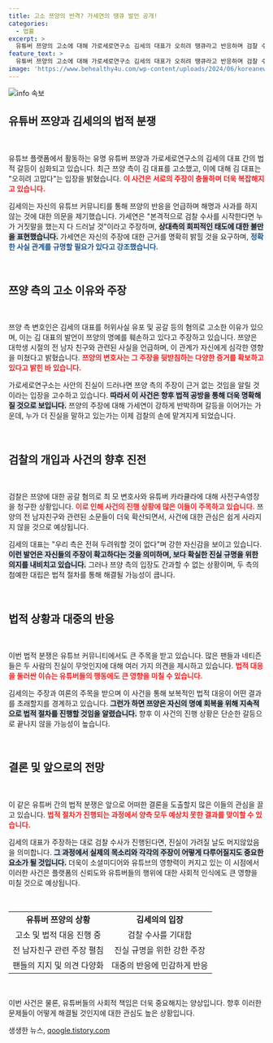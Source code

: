 ```yaml
---
title: 고소 쯔양의 반격? 가세연의 땡큐 발언 공개!
categories:
  - 법률
excerpt: >
  유튜버 쯔양의 고소에 대해 가로세로연구소 김세의 대표가 오히려 땡큐라고 반응하며 검찰 수사를 촉구했다. 진실이 밝혀질 이번 사건, 과연 어떤 결말이 기다릴까?
feature_text: >
  유튜버 쯔양의 고소에 대해 가로세로연구소 김세의 대표가 오히려 땡큐라고 반응하며 검찰 수사를 촉구했다. 진실이 밝혀질 이번 사건, 과연 어떤 결말이 기다릴까?
image: 'https://www.behealthy4u.com/wp-content/uploads/2024/06/koreanews.jpg'
---
```


<p><img src="https://www.behealthy4u.com/wp-content/uploads/2024/06/koreanews.jpg" alt="info 속보" /></p>

<h2 data-ke-size="size26">유튜버 쯔양과 김세의의 법적 분쟁</h2>

<p data-ke-size="size16">&nbsp;</p>

<p>유튜브 플랫폼에서 활동하는 유명 유튜버 쯔양과 가로세로연구소의 김세의 대표 간의 법적 갈등이 심화되고 있습니다. 최근 쯔양 측이 김 대표를 고소했고, 이에 대해 김 대표는 "오히려 고맙다"는 입장을 밝혔습니다. <b><span style="color: #ee2323;">이 사건은 서로의 주장이 충돌하며 더욱 복잡해지고 있습니다.</span></b></p>

<p>김세의는 자신의 유튜브 커뮤니티를 통해 쯔양의 반응을 언급하며 해명과 사과를 하지 않는 것에 대한 의문을 제기했습니다. 가세연은 "본격적으로 검찰 수사를 시작한다면 누가 거짓말을 했는지 다 드러날 것"이라고 주장하며, <b><span style="background-color: #21538527;">상대측의 회피적인 태도에 대한 불만을 표현했습니다.</span></b> 가세연은 자신의 주장에 대한 근거를 명확히 밝힐 것을 요구하며, <b><span style="color: #1a5490;">정확한 사실 관계를 규명할 필요가 있다고 강조했습니다.</span></b></p>

<p data-ke-size="size16">&nbsp;</p>

<h2 data-ke-size="size26">쯔양 측의 고소 이유와 주장</h2>

<p data-ke-size="size16">&nbsp;</p>

<p>쯔양 측 변호인은 김세의 대표를 허위사실 유포 및 공갈 등의 혐의로 고소한 이유가 있으며, 이는 김 대표의 발언이 쯔양의 명예를 훼손하고 있다고 주장하고 있습니다. 쯔양은 대학생 시절의 전 남자 친구와 관련된 사실을 언급하며, 이 관계가 자신에게 심각한 영향을 미쳤다고 밝혔습니다. <b><span style="color: #ee2323;">쯔양의 변호사는 그 주장을 뒷받침하는 다양한 증거를 확보하고 있다고 밝힌 바 있습니다.</span></b></p>

<p>가로세로연구소는 사안의 진실이 드러나면 쯔양 측의 주장이 근거 없는 것임을 알릴 것이라는 입장을 고수하고 있습니다. <b><span style="background-color: #21538527;">따라서 이 사건은 향후 법적 공방을 통해 더욱 명확해질 것으로 보입니다.</span></b> 쯔양의 주장에 대해 가세연이 강하게 반박하며 갈등을 이어가는 가운데, 누가 더 진실을 말하고 있는가는 이제 검찰의 손에 맡겨지게 되었습니다. </p>

<p data-ke-size="size16">&nbsp;</p>

<h2 data-ke-size="size26">검찰의 개입과 사건의 향후 진전</h2>

<p data-ke-size="size16">&nbsp;</p>

<p>검찰은 쯔양에 대한 공갈 혐의로 최 모 변호사와 유튜버 카라큘라에 대해 사전구속영장을 청구한 상황입니다. <b><span style="color: #ee2323;">이로 인해 사건의 진행 상황에 많은 이들이 주목하고 있습니다.</span></b> 쯔양의 전 남자친구와 관련된 소문들이 더욱 확산되면서, 사건에 대한 관심은 쉽게 사라지지 않을 것으로 예상됩니다.</p>

<p>김세의 대표는 "우리 측은 전혀 두려워할 것이 없다"며 강한 자신감을 보이고 있습니다. <b><span style="background-color: #21538527;">이런 발언은 자신들의 주장이 확고하다는 것을 의미하며, 보다 확실한 진실 규명을 위한 의지를 내비치고 있습니다.</span></b> 그러나 쯔양 측의 입장도 간과할 수 없는 상황이며, 두 측의 첨예한 대립은 법적 절차를 통해 해결될 가능성이 큽니다.</p>

<p data-ke-size="size16">&nbsp;</p>

<h2 data-ke-size="size26">법적 상황과 대중의 반응</h2>

<p data-ke-size="size16">&nbsp;</p>

<p>이번 법적 분쟁은 유튜브 커뮤니티에서도 큰 주목을 받고 있습니다. 많은 팬들과 네티즌들은 두 사람의 진실이 무엇인지에 대해 여러 가지 의견을 제시하고 있습니다. <b><span style="color: #ee2323;">법적 대응을 둘러싼 이슈는 유튜버들의 행동에도 큰 영향을 미칠 수 있습니다.</span></b></p>

<p>김세의는 주장과 여론의 주목을 받으며 이 사건을 통해 보복적인 법적 대응이 어떤 결과를 초래할지를 경계하고 있습니다. <b><span style="background-color: #21538527;">그런가 하면 쯔양은 자신의 명예 회복을 위해 지속적으로 법적 절차를 진행할 것임을 알렸습니다.</span></b> 향후 이 사건의 진행 상황은 단순한 갈등으로 끝나지 않을 가능성이 높습니다.</p>

<p data-ke-size="size16">&nbsp;</p>

<h2 data-ke-size="size26">결론 및 앞으로의 전망</h2>

<p data-ke-size="size16">&nbsp;</p>

<p>이 같은 유튜버 간의 법적 분쟁은 앞으로 어떠한 결론을 도출할지 많은 이들의 관심을 끌고 있습니다. <b><span style="color: #ee2323;">법적 절차가 진행되는 과정에서 양측 모두 예상치 못한 결과를 맞이할 수 있습니다.</span></b></p>

<p>김세의 대표가 주장하는 대로 검찰 수사가 진행된다면, 진실이 가려질 날도 머지않았음을 의미합니다. <b><span style="background-color: #21538527;">그 과정에서 실제의 목소리와 각각의 주장이 어떻게 다루어질지도 중요한 요소가 될 것입니다.</span></b> 더욱이 소셜미디어와 유튜브의 영향력이 커지고 있는 이 시점에서 이러한 사건은 플랫폼의 신뢰도와 유튜버들의 행위에 대한 사회적 인식에도 큰 영향을 미칠 것으로 예상됩니다.</p>

<p data-ke-size="size16">&nbsp;</p>

<table>
<tr>
<td style="text-align: center; height: 17px;"><b>유튜버 쯔양의 상황</b></td>
<td style="text-align: center; height: 17px;"><b>김세의의 입장</b></td>
</tr>
<tr>
<td style="text-align: center; height: 17px;">고소 및 법적 대응 진행 중</td>
<td style="text-align: center; height: 17px;">검찰 수사를 기대함</td>
</tr>
<tr>
<td style="text-align: center; height: 17px;">전 남자친구 관련 주장 펼침</td>
<td style="text-align: center; height: 17px;">진실 규명을 위한 강한 주장</td>
</tr>
<tr>
<td style="text-align: center; height: 17px;">팬들의 지지 및 의견 다양화</td>
<td style="text-align: center; height: 17px;">대중의 반응에 민감하게 반응</td>
</tr>
</table>

<p data-ke-size="size16">&nbsp;</p>

<p>이번 사건은 물론, 유튜버들의 사회적 책임은 더욱 중요해지는 양상입니다. 향후 이러한 문제들이 어떻게 해결될 것인지에 대한 관심도 높은 상황입니다.</p>
생생한 뉴스, <a href="https://qoogle.tistory.com" rel="dofollow">qoogle.tistory.com</a>


